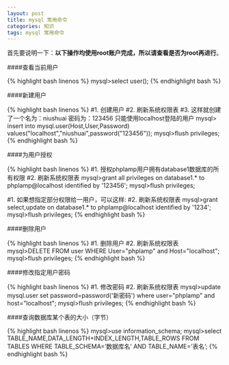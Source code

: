 ```yaml
---
layout: post
title: mysql 常用命令
categories: 知识
tags: mysql 常用命令
---
```


首先要说明一下：**以下操作均使用root账户完成，所以请查看是否为root再进行**。

####查看当前用户

{% highlight bash linenos %}
mysql>select user();
{% endhighlight bash %}

####新建用户

{% highlight bash linenos %}
#1. 创建用户
#2. 刷新系统权限表
#3. 这样就创建了一个名为：niushuai  密码为：123456  只能使用localhost登陆的用户
mysql> insert into mysql.user(Host,User,Password) values("localhost","niushuai",password("123456"));
mysql>flush privileges;
{% endhighlight bash %}

####为用户授权

{% highlight bash linenos %}
#1. 授权phplamp用户拥有database1数据库的所有权限
#2. 刷新系统权限表
mysql>grant all privileges on database1.* to phplamp@localhost identified by '123456';
mysql>flush privileges;

#1. 如果想指定部分权限给一用户，可以这样:
#2. 刷新系统权限表
mysql>grant select,update on database1.* to phplamp@localhost identified by '1234';
mysql>flush privileges;
{% endhighlight bash %}

####删除用户

{% highlight bash linenos %}
#1. 删除用户
#2. 刷新系统权限表
mysql>DELETE FROM user WHERE User="phplamp" and Host="localhost";
mysql>flush privileges;
{% endhighlight bash %}

####修改指定用户密码

{% highlight bash linenos %}
#1. 修改密码
#2. 刷新系统权限表
mysql>update mysql.user set password=password('新密码') where user="phplamp" and host="localhost";
mysql>flush privileges;
{% endhighlight bash %}

####查询数据库某个表的大小（字节）

{% highlight bash linenos %}
mysql>use information_schema;
mysql>select TABLE_NAME,DATA_LENGTH+INDEX_LENGTH,TABLE_ROWS FROM TABLES WHERE TABLE_SCHEMA=’数据库名’ AND TABLE_NAME=’表名’;
{% endhighlight bash %}